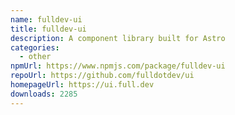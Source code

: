 ```yaml
---
name: fulldev-ui
title: fulldev-ui
description: A component library built for Astro
categories:
  - other
npmUrl: https://www.npmjs.com/package/fulldev-ui
repoUrl: https://github.com/fulldotdev/ui
homepageUrl: https://ui.full.dev
downloads: 2285
---
```

